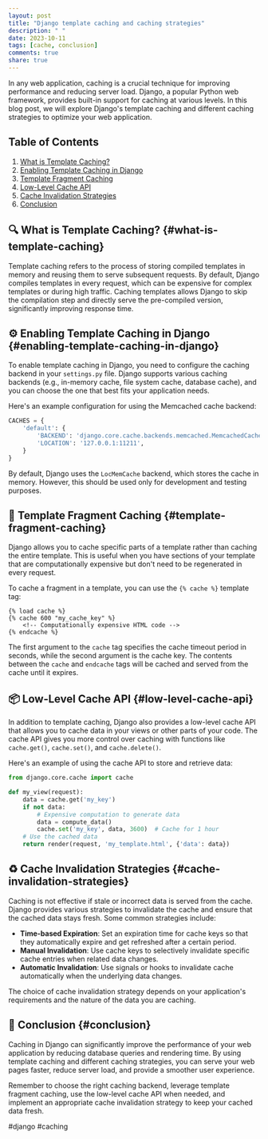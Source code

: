 ```yaml
---
layout: post
title: "Django template caching and caching strategies"
description: " "
date: 2023-10-11
tags: [cache, conclusion]
comments: true
share: true
---
```


In any web application, caching is a crucial technique for improving performance and reducing server load. Django, a popular Python web framework, provides built-in support for caching at various levels. In this blog post, we will explore Django's template caching and different caching strategies to optimize your web application.

## Table of Contents

1. [What is Template Caching?](#what-is-template-caching)
2. [Enabling Template Caching in Django](#enabling-template-caching-in-django)
3. [Template Fragment Caching](#template-fragment-caching)
4. [Low-Level Cache API](#low-level-cache-api)
5. [Cache Invalidation Strategies](#cache-invalidation-strategies)
6. [Conclusion](#conclusion)

## 🔍 What is Template Caching? {#what-is-template-caching}

Template caching refers to the process of storing compiled templates in memory and reusing them to serve subsequent requests. By default, Django compiles templates in every request, which can be expensive for complex templates or during high traffic. Caching templates allows Django to skip the compilation step and directly serve the pre-compiled version, significantly improving response time.

## ⚙️ Enabling Template Caching in Django {#enabling-template-caching-in-django}

To enable template caching in Django, you need to configure the caching backend in your `settings.py` file. Django supports various caching backends (e.g., in-memory cache, file system cache, database cache), and you can choose the one that best fits your application needs.

Here's an example configuration for using the Memcached cache backend:

```python
CACHES = {
    'default': {
        'BACKEND': 'django.core.cache.backends.memcached.MemcachedCache',
        'LOCATION': '127.0.0.1:11211',
    }
}
```

By default, Django uses the `LocMemCache` backend, which stores the cache in memory. However, this should be used only for development and testing purposes.

## 🎯 Template Fragment Caching {#template-fragment-caching}

Django allows you to cache specific parts of a template rather than caching the entire template. This is useful when you have sections of your template that are computationally expensive but don't need to be regenerated in every request.

To cache a fragment in a template, you can use the `{% cache %}` template tag:

```django
{% load cache %}
{% cache 600 "my_cache_key" %}
    <!-- Computationally expensive HTML code -->
{% endcache %}
```

The first argument to the `cache` tag specifies the cache timeout period in seconds, while the second argument is the cache key. The contents between the `cache` and `endcache` tags will be cached and served from the cache until it expires.

## 📦 Low-Level Cache API {#low-level-cache-api}

In addition to template caching, Django also provides a low-level cache API that allows you to cache data in your views or other parts of your code. The cache API gives you more control over caching with functions like `cache.get()`, `cache.set()`, and `cache.delete()`.

Here's an example of using the cache API to store and retrieve data:

```python
from django.core.cache import cache

def my_view(request):
    data = cache.get('my_key')
    if not data:
        # Expensive computation to generate data
        data = compute_data()
        cache.set('my_key', data, 3600)  # Cache for 1 hour
    # Use the cached data
    return render(request, 'my_template.html', {'data': data})
```

## ♻️ Cache Invalidation Strategies {#cache-invalidation-strategies}

Caching is not effective if stale or incorrect data is served from the cache. Django provides various strategies to invalidate the cache and ensure that the cached data stays fresh. Some common strategies include:

- **Time-based Expiration**: Set an expiration time for cache keys so that they automatically expire and get refreshed after a certain period.
- **Manual Invalidation**: Use cache keys to selectively invalidate specific cache entries when related data changes.
- **Automatic Invalidation**: Use signals or hooks to invalidate cache automatically when the underlying data changes.

The choice of cache invalidation strategy depends on your application's requirements and the nature of the data you are caching.

## 🏁 Conclusion {#conclusion}

Caching in Django can significantly improve the performance of your web application by reducing database queries and rendering time. By using template caching and different caching strategies, you can serve your web pages faster, reduce server load, and provide a smoother user experience.

Remember to choose the right caching backend, leverage template fragment caching, use the low-level cache API when needed, and implement an appropriate cache invalidation strategy to keep your cached data fresh.

#django #caching